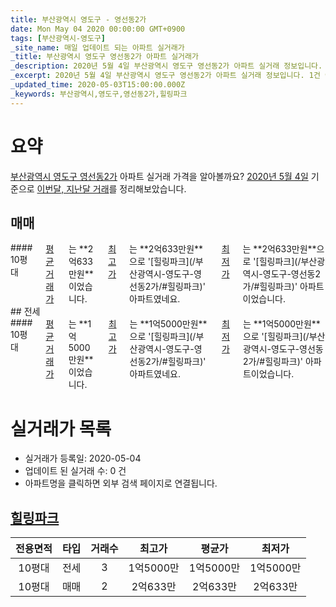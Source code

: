 ```yaml
---
title: 부산광역시 영도구 - 영선동2가
date: Mon May 04 2020 00:00:00 GMT+0900
tags: [부산광역시-영도구]
_site_name: 매일 업데이트 되는 아파트 실거래가
_title: 부산광역시 영도구 영선동2가 아파트 실거래가
_description: 2020년 5월 4일 부산광역시 영도구 영선동2가 아파트 실거래 정보입니다. 1건 아파트 정보가 있습니다.
_excerpt: 2020년 5월 4일 부산광역시 영도구 영선동2가 아파트 실거래 정보입니다. 1건 아파트 정보가 있습니다.
_updated_time: 2020-05-03T15:00:00.000Z
_keywords: 부산광역시,영도구,영선동2가,힐링파크
---
```





# 요약
<ins>부산광역시 영도구 영선동2가</ins> 아파트 실거래 가격을 알아볼까요? <ins>2020년 5월 4일</ins> 기준으로 <ins>이번달, 지난달 거래</ins>를 정리해보았습니다.

## 매매
<div class="container">
<div class="twelve columns" markdown="1">
#### 10평대
<ins>평균 거래가</ins>는 **2억633만원**이었습니다. <ins>최고가</ins>는 **2억633만원**으로 '[힐링파크](/부산광역시-영도구-영선동2가/#힐링파크)' 아파트였네요. <ins>최저가</ins>는 **2억633만원**으로 '[힐링파크](/부산광역시-영도구-영선동2가/#힐링파크)' 아파트이었습니다.
</div>
</div>
## 전세
<div class="container">
<div class="twelve columns" markdown="1">
#### 10평대
<ins>평균 거래가</ins>는 **1억5000만원**이었습니다. <ins>최고가</ins>는 **1억5000만원**으로 '[힐링파크](/부산광역시-영도구-영선동2가/#힐링파크)' 아파트였네요. <ins>최저가</ins>는 **1억5000만원**으로 '[힐링파크](/부산광역시-영도구-영선동2가/#힐링파크)' 아파트이었습니다.
</div>
</div>



# 실거래가 목록
- 실거래가 등록일: 2020-05-04
- 업데이트 된 실거래 수: 0 건
- 아파트명을 클릭하면 외부 검색 페이지로 연결됩니다.

## [힐링파크](#힐링파크)

|전용면적|타입|거래수|최고가|평균가|최저가|
|:---:|:---:|:---:|:---:|:---:|:---:|
|10평대|<span class="deal-type-2">전세</span>|3|1억5000만|1억5000만|1억5000만|
|10평대|<span class="deal-type-1">매매</span>|2|2억633만|2억633만|2억633만|

<br/>



